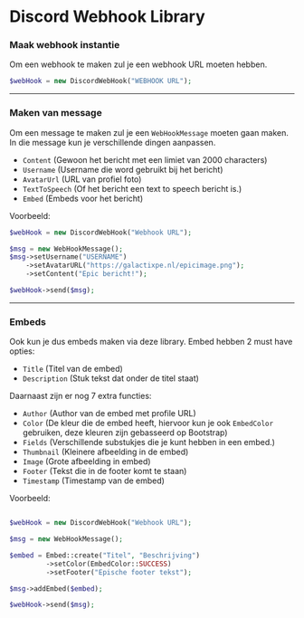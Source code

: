 # Discord Webhook Library

### Maak webhook instantie
Om een webhook te maken zul je een webhook URL moeten hebben.
```php
$webHook = new DiscordWebHook("WEBHOOK URL");
```
---

### Maken van message
Om een message te maken zul je een `WebHookMessage` moeten gaan maken.
In die message kun je verschillende dingen aanpassen.
* `Content` (Gewoon het bericht met een limiet van 2000 characters)
* `Username` (Username die word gebruikt bij het bericht)
* `AvatarUrl` (URL van profiel foto)
* `TextToSpeech` (Of het bericht een text to speech bericht is.)
* `Embed` (Embeds voor het bericht)

Voorbeeld:
```php
$webHook = new DiscordWebHook("Webhook URL");

$msg = new WebHookMessage();
$msg->setUsername("USERNAME")
    ->setAvatarURL("https://galactixpe.nl/epicimage.png");
    ->setContent("Epic bericht!");

$webHook->send($msg);
```
---
### Embeds
Ook kun je dus embeds maken via deze library.
Embed hebben 2 must have opties:
* `Title` (Titel van de embed)
* `Description` (Stuk tekst dat onder de titel staat)

Daarnaast zijn er nog 7 extra functies:
* `Author` (Author van de embed met profile URL)
* `Color` (De kleur die de embed heeft, hiervoor kun je ook `EmbedColor` gebruiken, deze kleuren zijn gebasseerd op Bootstrap)
* `Fields` (Verschillende substukjes die je kunt hebben in een embed.)
* `Thumbnail` (Kleinere afbeelding in de embed)
* `Image` (Grote afbeelding in embed)
* `Footer` (Tekst die in de footer komt te staan)
* `Timestamp` (Timestamp van de embed)

Voorbeeld:
```php

$webHook = new DiscordWebHook("Webhook URL");

$msg = new WebHookMessage();

$embed = Embed::create("Titel", "Beschrijving")
         ->setColor(EmbedColor::SUCCESS)
         ->setFooter("Epische footer tekst");

$msg->addEmbed($embed);

$webHook->send($msg);

```

